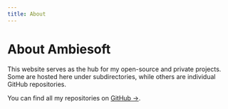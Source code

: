 ```yaml
---
title: About
---
```


# About Ambiesoft

This website serves as the hub for my open-source and private projects.  
Some are hosted here under subdirectories, while others are individual GitHub repositories.

You can find all my repositories on [GitHub →](https://github.com/ambiesoft).

